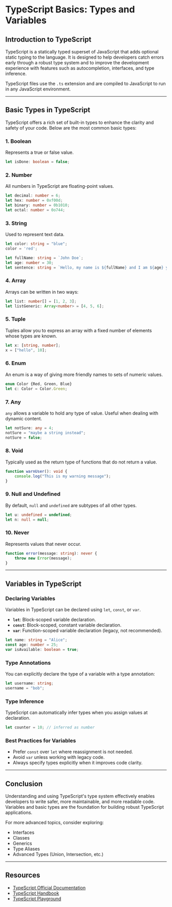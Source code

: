 
# TypeScript Basics: Types and Variables

## Introduction to TypeScript

TypeScript is a statically typed superset of JavaScript that adds optional static typing to the language. It is designed to help developers catch errors early through a robust type system and to improve the development experience with features such as autocompletion, interfaces, and type inference.

TypeScript files use the `.ts` extension and are compiled to JavaScript to run in any JavaScript environment.

---

## Basic Types in TypeScript

TypeScript offers a rich set of built-in types to enhance the clarity and safety of your code. Below are the most common basic types:

### 1. **Boolean**
Represents a true or false value.

```typescript
let isDone: boolean = false;
```

### 2. **Number**
All numbers in TypeScript are floating-point values.

```typescript
let decimal: number = 6;
let hex: number = 0xf00d;
let binary: number = 0b1010;
let octal: number = 0o744;
```

### 3. **String**
Used to represent text data.

```typescript
let color: string = "blue";
color = 'red';

let fullName: string = `John Doe`;
let age: number = 30;
let sentence: string = `Hello, my name is ${fullName} and I am ${age} years old.`;
```

### 4. **Array**
Arrays can be written in two ways:

```typescript
let list: number[] = [1, 2, 3];
let listGeneric: Array<number> = [4, 5, 6];
```

### 5. **Tuple**
Tuples allow you to express an array with a fixed number of elements whose types are known.

```typescript
let x: [string, number];
x = ["hello", 10];
```

### 6. **Enum**
An enum is a way of giving more friendly names to sets of numeric values.

```typescript
enum Color {Red, Green, Blue}
let c: Color = Color.Green;
```

### 7. **Any**
`any` allows a variable to hold any type of value. Useful when dealing with dynamic content.

```typescript
let notSure: any = 4;
notSure = "maybe a string instead";
notSure = false;
```

### 8. **Void**
Typically used as the return type of functions that do not return a value.

```typescript
function warnUser(): void {
    console.log("This is my warning message");
}
```

### 9. **Null and Undefined**
By default, `null` and `undefined` are subtypes of all other types.

```typescript
let u: undefined = undefined;
let n: null = null;
```

### 10. **Never**
Represents values that never occur.

```typescript
function error(message: string): never {
    throw new Error(message);
}
```

---

## Variables in TypeScript

### Declaring Variables

Variables in TypeScript can be declared using `let`, `const`, or `var`.

- **`let`**: Block-scoped variable declaration.
- **`const`**: Block-scoped, constant variable declaration.
- **`var`**: Function-scoped variable declaration (legacy, not recommended).

```typescript
let name: string = "Alice";
const age: number = 25;
var isAvailable: boolean = true;
```

### Type Annotations

You can explicitly declare the type of a variable with a type annotation:

```typescript
let username: string;
username = "bob";
```

### Type Inference

TypeScript can automatically infer types when you assign values at declaration.

```typescript
let counter = 10; // inferred as number
```

### Best Practices for Variables

- Prefer `const` over `let` where reassignment is not needed.
- Avoid `var` unless working with legacy code.
- Always specify types explicitly when it improves code clarity.

---

## Conclusion

Understanding and using TypeScript's type system effectively enables developers to write safer, more maintainable, and more readable code. Variables and basic types are the foundation for building robust TypeScript applications.

For more advanced topics, consider exploring:
- Interfaces
- Classes
- Generics
- Type Aliases
- Advanced Types (Union, Intersection, etc.)

---

## Resources

- [TypeScript Official Documentation](https://www.typescriptlang.org/docs/)
- [TypeScript Handbook](https://www.typescriptlang.org/docs/handbook/intro.html)
- [TypeScript Playground](https://www.typescriptlang.org/play)